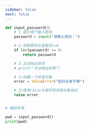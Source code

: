 ```yaml
---
sidebar: false
next: false
---
```

<BlogInfo/>






```python
def input_password():
    # 1.提示用户输入密码
    password = input("请输入密码：")

    # 2.判断密码长度是否>=8
    if len(password) >= 8:
        return password

    # 3.主动抛出异常
    # print("主动抛出异常")

    # 1>创建一个异常对象
    error = ValueError("密码长度不够")

    # 2>使用raise关键字将异常对象抛出
    raise error


# 捕获异常

pwd = input_password()
print(pwd)

```






<ActionBox />
        
<style>#top-box {margin-top:0.5rem!important;}</style>